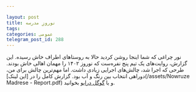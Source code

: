 ```yaml
---

layout: post
title: نوروزِ مدرسه
tags: 
categories: عمومی
telegram_post_id: 288
---
```

نور چراغی که شما اینجا روشن کردید حالا به روستاهای اطراف خاش رسیده. این گزارش، روایت‌های یک تیم پنج نفره‌ست که نوروز ۱۴۰۲ را مهمان اهالی خاش بودند.
طرحی که اجرا شد، چالش‌های اجرایی زیادی داشت. اما مهم‌ترین چالش برای من، دوراهی انتخاب بین رنگ و آب بود.
گزارش کامل را در [این لینک](/assets/Nowruze Madrese - Report.pdf) و یا [گوگل درایو](https://drive.google.com/file/d/1vcf_NffLvc7bsvy3Hp-cJCylC3ROQJE7/view?usp=sharing) بخوانید.